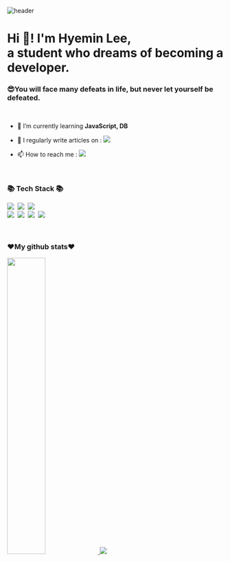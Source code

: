 ![header](https://capsule-render.vercel.app/api?type=rounded&color=timeGradient&text=Welcome%20to%20my%20GitHub%20👋&animation=twinkling&fontSize=40&fontAlignY=50&fontAlign=50&height=180)


<h1 align="left">Hi 👋! I'm Hyemin Lee, <br>a student who dreams of becoming a developer.</h1>
<h3 align="left">😎You will face many defeats in life, but never let yourself be defeated.</h3>
<br>


- 🌱 I’m currently learning **JavaScript, DB**

- 📝 I regularly write articles on : <a href="https://rowhilen.tistory.com"><img src="https://img.shields.io/badge/Tistory-000000?style=flat-square&logo=Tistory&logoColor=white"/></a>

- 📫 How to reach me : <a href="nephiana707@gmail.com"><img src="https://img.shields.io/badge/Gmail-EA4335?style=flat-square&logo=Gmail&logoColor=white"/></a>



<br>

<h3 align="left">📚 Tech Stack 📚</h3>
<p align="left">
  <img src="https://img.shields.io/badge/Java-007396?style=flat-square&logo=Java&logoColor=white"/></a>&nbsp
  <img src="https://img.shields.io/badge/Python-3766AB?style=flat-square&logo=Python&logoColor=white"/></a>&nbsp 
  <img src="https://img.shields.io/badge/Javascript-ffb13b?style=flat-square&logo=javascript&logoColor=white"/></a>&nbsp 
  <br>
  <img src="https://img.shields.io/badge/HTML-6DB33F?style=flat-square&logo=HTML&logoColor=white"/></a>&nbsp
  <img src="https://img.shields.io/badge/CSS-6DB33F?style=flat-square&logo=CSS&logoColor=white"/></a>&nbsp 
  <img src="https://img.shields.io/badge/Django-339933?style=flat-square&logo=Django&logoColor=white"/></a>&nbsp
  <img src="https://img.shields.io/badge/Mysql-E6B91E?style=flat-square&logo=MySql&logoColor=white"/></a>&nbsp 
</p>
<br>

<h3>❤My github stats❤</h3>
<a href="s">
  <img src="https://github-readme-stats.vercel.app/api?username=rowhilen&theme=tokyonight&show_icons=true" width="42%" />
</a>
<a href="s">
  <img src="https://github-readme-stats.vercel.app/api/top-langs/?username=rowhilen&exclude_repo=dkssud8150.github.io&layout=compact&theme=tokyonight" />
</a>

